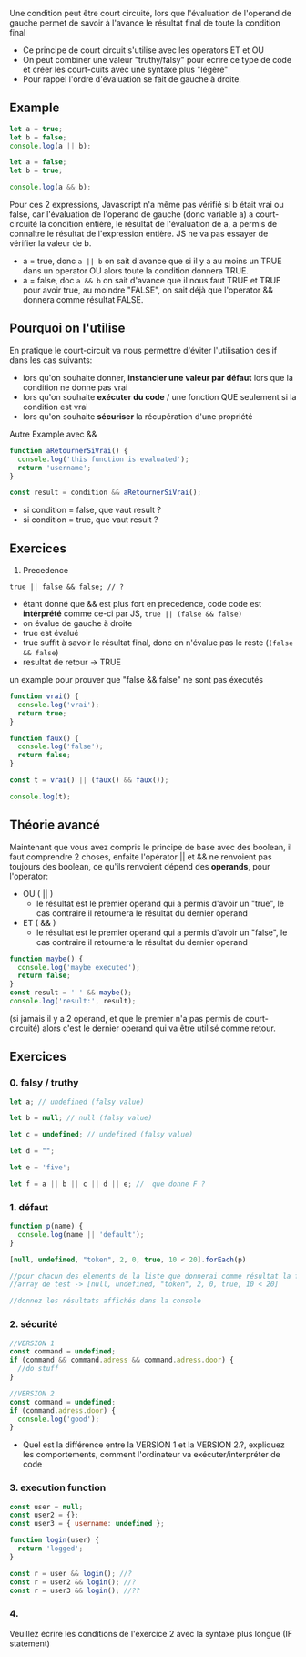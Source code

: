 Une condition peut être court circuité, lors que l'évaluation de l'operand de gauche permet de savoir à l'avance le résultat final de toute la condition final

- Ce principe de court circuit s'utilise avec les operators ET et OU
- On peut combiner une valeur "truthy/falsy" pour écrire ce type de code et créer les court-cuits avec une syntaxe plus "légère"
- Pour rappel l'ordre d'évaluation se fait de gauche à droite.

## Example

```js
let a = true;
let b = false;
console.log(a || b);
```

```js
let a = false;
let b = true;

console.log(a && b);
```

Pour ces 2 expressions, Javascript n'a même pas vérifié si b était vrai ou false,
car l'évaluation de l'operand de gauche (donc variable a) a court-circuité la condition entière, le résultat de l'évaluation de a, a permis de connaître le résultat de l'expression entière. JS ne va pas essayer de vérifier la valeur de b.

- a = true, donc `a || b` on sait d'avance que si il y a au moins un TRUE dans un operator OU alors toute la condition donnera TRUE.
- a = false, doc `a && b` on sait d'avance que il nous faut TRUE et TRUE pour avoir true, au moindre "FALSE", on sait déjà que l'operator && donnera comme résultat FALSE.

## Pourquoi on l'utilise

En pratique le court-circuit va nous permettre d'éviter l'utilisation des if dans les cas suivants:

- lors qu'on souhaite donner, **instancier une valeur par défaut** lors que la condition ne donne pas vrai
- lors qu'on souhaite **exécuter du code** / une fonction QUE seulement si la condition est vrai
- lors qu'on souhaite **sécuriser** la récupération d'une propriété

Autre Example avec &&

```js
function aRetournerSiVrai() {
  console.log('this function is evaluated');
  return 'username';
}

const result = condition && aRetournerSiVrai();
```

- si condition = false, que vaut result ?
- si condition = true, que vaut result ?

## Exercices

1. Precedence

```
true || false && false; // ?
```

- étant donné que && est plus fort en precedence, code code est **intérprété** comme ce-ci par JS, `true || (false && false)`
- on évalue de gauche à droite
- true est évalué
- true suffit à savoir le résultat final, donc on n'évalue pas le reste (`(false && false`)
- resultat de retour -> TRUE

un example pour prouver que "false && false" ne sont pas éxecutés

```js
function vrai() {
  console.log('vrai');
  return true;
}

function faux() {
  console.log('false');
  return false;
}

const t = vrai() || (faux() && faux());

console.log(t);
```

## Théorie avancé

Maintenant que vous avez compris le principe de base avec des boolean, il faut comprendre 2 choses,
enfaite l'opérator || et && ne renvoient pas toujours des boolean, ce qu'ils renvoient dépend des **operands**, pour l'operator:

- OU ( || )
  - le résultat est le premier operand qui a permis d'avoir un "true", le cas contraire il retournera le résultat du dernier operand
- ET ( && )
  - le résultat est le premier operand qui a permis d'avoir un "false", le cas contraire il retournera le résultat du dernier operand

```js
function maybe() {
  console.log('maybe executed');
  return false;
}
const result = ' ' && maybe();
console.log('result:', result);
```

(si jamais il y a 2 operand, et que le premier n'a pas permis de court-circuité) alors c'est le dernier operand qui va être utilisé comme retour.

## Exercices

### 0. falsy / truthy

```js
let a; // undefined (falsy value)

let b = null; // null (falsy value)

let c = undefined; // undefined (falsy value)

let d = ""; 

let e = 'five';

let f = a || b || c || d || e; //  que donne F ? 
```

### 1. défaut

```js
function p(name) {
  console.log(name || 'default');
}

[null, undefined, "token", 2, 0, true, 10 < 20].forEach(p)

//pour chacun des elements de la liste que donnerai comme résultat la fonction p si on passe en paramètre un par un les élements de la liste ci dessous
//array de test -> [null, undefined, "token", 2, 0, true, 10 < 20]

//donnez les résultats affichés dans la console
```

### 2. sécurité

```js
//VERSION 1
const command = undefined;
if (command && command.adress && command.adress.door) {
  //do stuff
}

//VERSION 2
const command = undefined;
if (command.adress.door) {
  console.log('good');
}
```

- Quel est la différence entre la VERSION 1 et la VERSION 2.?, expliquez les comportements, comment l'ordinateur va exécuter/interpréter de code

### 3. execution function

```js
const user = null;
const user2 = {};
const user3 = { username: undefined };

function login(user) {
  return 'logged';
}

const r = user && login(); //?
const r = user2 && login(); //?
const r = user3 && login(); //??
```

### 4.

Veuillez écrire les conditions de l'exercice 2 avec la syntaxe plus longue (IF statement)
